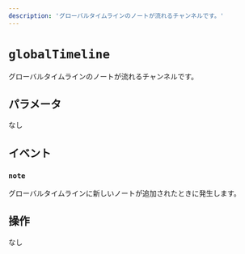 ```yaml
---
description: 'グローバルタイムラインのノートが流れるチャンネルです。'
---
```


# `globalTimeline`

グローバルタイムラインのノートが流れるチャンネルです。

## パラメータ

なし

## イベント

### `note`

<MkSchemaViewer :schema="{
	$ref: 'misskey://Note'
}"/>

グローバルタイムラインに新しいノートが追加されたときに発生します。

## 操作

なし
